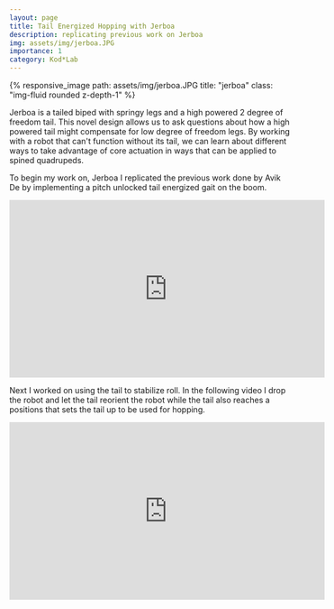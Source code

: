 ```yaml
---
layout: page
title: Tail Energized Hopping with Jerboa
description: replicating previous work on Jerboa
img: assets/img/jerboa.JPG
importance: 1
category: Kod*Lab
---
```


<div class="row">
    <div class="col-sm mt-3 mt-md-0">
        {% responsive_image path: assets/img/jerboa.JPG title: "jerboa" class: "img-fluid rounded z-depth-1" %}
    </div>
</div>

Jerboa is a tailed biped with springy legs and a high powered 2 degree of freedom tail.
This novel design allows us to ask questions about how a high powered tail
might compensate for low degree of freedom legs. By working with a robot that
can't function without its tail, we can learn about different ways to take 
advantage of core actuation in ways that can be applied to spined quadrupeds.


To begin my work on, Jerboa I replicated the previous work done by Avik De by 
 implementing a pitch unlocked tail energized gait on the boom.

<div class="row">
    <div class="col-sm mt-3 mt-md-0">
        <iframe width="560" height="315" src="https://www.youtube.com/embed/yyfhOc1Eo54" title="YouTube video player" frameborder="0" allow="accelerometer; autoplay; clipboard-write; encrypted-media; gyroscope; picture-in-picture" allowfullscreen></iframe>    </div>
</div>

Next I worked on using the tail to stabilize roll. In the following video I drop
the robot and let the tail reorient the robot while the tail also reaches a positions 
that sets the tail up to be used for hopping.

 <div class="row">
     <div class="col-sm mt-3 mt-md-0">
        <iframe width="560" height="315" src="https://www.youtube.com/embed/lJk1__zjv1I" title="YouTube video player" frameborder="0" allow="accelerometer; autoplay; clipboard-write; encrypted-media; gyroscope; picture-in-picture" allowfullscreen></iframe> 
    </div>
</div>
